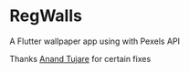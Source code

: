 # RegWalls

A Flutter wallpaper app using with Pexels API

Thanks [Anand Tujare](https://https://github.com/ctujare) for certain fixes

